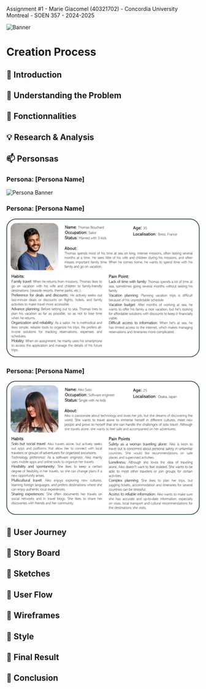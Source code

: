 Assignment #1 - Marie Giacomel (40321702) - Concordia University Montreal - SOEN 357 - 2024-2025


![Banner](https://htmlcolorcodes.com/assets/images/colors/baby-blue-color-solid-background-1920x1080.png) <!-- Remplace par l'URL de ton image de bannière -->

# Creation Process

## 🌟 Introduction
## 🚀 Understanding the Problem
## 🌟 Fonctionnalities
## 💡 Research & Analysis
## 📫 Personsas
### Persona: [Persona Name]

![Persona Banner](https://via.placeholder.com/1200x400.png?text=Persona+Name) <!-- Banner image -->

### Persona: [Persona Name]

![Persona_1](assets/persona1.png)

### Persona: [Persona Name]

![Persona_2](assets/persona2.png)

## 🌟 User Journey
## 🌟 Story Board
## 🌟 Sketches
## 🌟 User Flow
## 🌟 Wireframes
## 🌟 Style
## 🌟 Final Result
## 🌟 Conclusion
